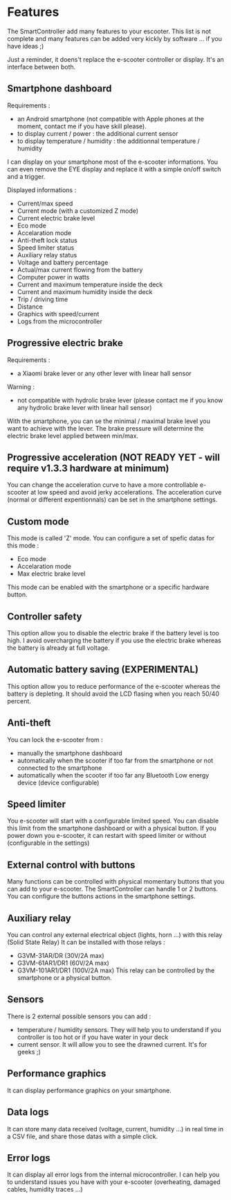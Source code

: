 # Features
The SmartController add many features to your escooter.
This list is not complete and many features can be added very kickly by software ... if you have ideas ;)

Just a reminder, it doens't replace the e-scooter controller or display. It's an interface between both.

## Smartphone dashboard
Requirements :
- an Android smartphone (not compatible with Apple phones at the moment, contact me if you have skill please).
- to display current / power : the additional current sensor
- to display temperature / humidity : the additionnal temperature / humidity

I can display on your smartphone most of the e-scooter informations.
You can even remove the EYE display and replace it with a simple on/off switch and a trigger.

Displayed informations :
- Current/max speed
- Current mode (with a customized Z mode)
- Current electric brake level
- Eco mode
- Accelaration mode
- Anti-theft lock status
- Speed limiter status
- Auxiliary relay status
- Voltage and battery percentage
- Actual/max current flowing from the battery
- Computer power in watts
- Current and maximum temperature inside the deck
- Current and maximum humidity inside the deck
- Trip / driving time 
- Distance
- Graphics with speed/current
- Logs from the microcontroller

## Progressive electric brake
Requirements :
- a Xiaomi brake lever or any other lever with linear hall sensor

Warning : 
- not compatible with hydrolic brake lever (please contact me if you know any hydrolic brake lever with linear hall sensor)

With the smartphone, you can se the minimal / maximal brake level you want to achieve with the lever.
The brake pressure will determine the electric brake level applied between min/max.

## Progressive acceleration (NOT READY YET - will require v1.3.3 hardware at minimum)
You can change the acceleration curve to have a more controllable e-scooter at low speed and avoid jerky accelerations.
The acceleration curve (normal or different expentionnals) can be set in the smartphone settings.

## Custom mode
This mode is called 'Z' mode.
You can configure a set of spefic datas for this mode :
- Eco mode
- Accelaration mode
- Max electric brake level

This mode can be enabled with the smartphone or a specific hardware button.

## Controller safety
This option allow you to disable the electric brake if the battery level is too high.
I avoid overcharging the battery if you use the electric brake whereas the battery is already at full voltage.

## Automatic battery saving (EXPERIMENTAL)
This option allow you to reduce performance of the e-scooter whereas the battery is depleting.
It should avoid the LCD flasing when you reach 50/40 percent.

## Anti-theft
You can lock the e-scooter from :
- manually the smartphone dashboard
- automatically when the scooter if too far from the smartphone or not connected to the smartphone
- automatically when the scooter if too far any Bluetooth Low energy device (device configurable)

## Speed limiter
You e-scooter will start with a configurable limited speed.
You can disable this limit from the smartphone dashboard or with a physical button.
If you power down you e-scooter, it can restart with speed limiter or without (configurable in the settings)

## External control with buttons
Many functions can be controlled with physical momentary buttons that you can add to your e-scooter.
The SmartController can handle 1 or 2 buttons.
You can configure the buttons actions in the smartphone settings.

## Auxiliary relay
You can control any external electrical object (lights, horn ...) with this relay (Solid State Relay)
It can be installed with those relays :
- G3VM-31AR/DR (30V/2A max)
- G3VM-61AR1/DR1 (60V/2A max)
- G3VM-101AR1/DR1 (100V/2A max)
This relay can be controlled by the smartphone or a physical button.

## Sensors
There is 2 external possible sensors you can add :
- temperature / humidity sensors. They will help you to understand if you controller is too hot or if you have water in your deck
- current sensor. It will allow you to see the drawned current. It's for geeks ;)

## Performance graphics
It can display performance graphics on your smartphone.

## Data logs
It can store many data received (voltage, current, humidity ...) in real time in a CSV file, and share those datas with a simple click.

## Error logs
It can display all error logs from the internal microcontroller.
I can help you to understand issues you have with your e-scooter (overheating, damaged cables, humidity traces ...)
